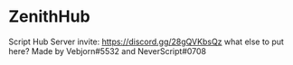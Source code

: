 # ZenithHub
Script Hub
Server invite: https://discord.gg/28gQVKbsQz
what else to put here?
Made by Vebjorn#5532 and NeverScript#0708
